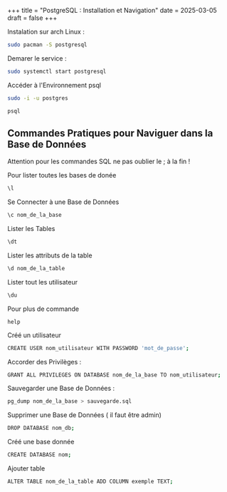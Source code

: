 +++
title = "PostgreSQL : Installation et Navigation"
date = 2025-03-05
draft = false
+++

Instalation sur arch Linux : 

```sh
sudo pacman -S postgresql
```

Demarer le service :
```sh
sudo systemctl start postgresql
```
Accéder à l'Environnement psql
```sh
sudo -i -u postgres
```
```sh
psql
```

## Commandes Pratiques pour Naviguer dans la Base de Données

Attention pour les commandes SQL ne pas oublier le ; à la fin !

Pour lister toutes les bases de donée

```sh
\l
```

Se Connecter à une Base de Données

```sh
\c nom_de_la_base
```
Lister les Tables

```sh
\dt
```
Lister les attributs de la table

```sh
\d nom_de_la_table
```
Lister tout les utilisateur

```sh
\du
```

Pour plus de commande

```
help
```

Créé un utilisateur 

```sh
CREATE USER nom_utilisateur WITH PASSWORD 'mot_de_passe';
```

Accorder des Privilèges :

```sh
GRANT ALL PRIVILEGES ON DATABASE nom_de_la_base TO nom_utilisateur;
```

Sauvegarder une Base de Données :
```sh
pg_dump nom_de_la_base > sauvegarde.sql
```

Supprimer une Base de Données ( il faut être admin)

```sh
DROP DATABASE nom_db;
```
Créé une base donnée

```sh
CREATE DATABASE nom;
```

Ajouter table

```sh
ALTER TABLE nom_de_la_table ADD COLUMN exemple TEXT;

```